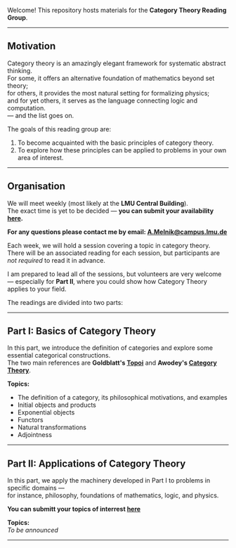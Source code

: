 Welcome! This repository hosts materials for the **Category Theory Reading Group**.

---

## Motivation

Category theory is an amazingly elegant framework for systematic abstract thinking.  
For some, it offers an alternative foundation of mathematics beyond set theory;  
for others, it provides the most natural setting for formalizing physics;  
and for yet others, it serves as the language connecting logic and computation.  
— and the list goes on.

The goals of this reading group are:
1. To become acquainted with the basic principles of category theory.  
2. To explore how these principles can be applied to problems in your own area of interest.

---

## Organisation

We will meet weekly (most likely at the **LMU Central Building**).  
The exact time is yet to be decided — **you can submit your availability [here](https://timeful.app/e/Cad69).**

**For any questions please contact me by email: [A.Melnik@campus.lmu.de](A.Melnik@campus.lmu.de)**

Each week, we will hold a session covering a topic in category theory.  
There will be an associated reading for each session, but participants are *not required* to read it in advance.

I am prepared to lead all of the sessions, but volunteers are very welcome — especially for **Part II**, where you could show how Category Theory applies to your field.

The readings are divided into two parts:

---

## Part I: Basics of Category Theory

In this part, we introduce the definition of categories and explore some essential categorical constructions.  
The two main references are **Goldblatt's [Topoi](https://projecteuclid.org/ebooks/books-by-independent-authors/Topoi-The-Categorial-Analysis-of-Logic/toc/bia/1403013939)** and **Awodey's [Category Theory](https://www.hlaszny.com/booksAndPapers/buckets/b9_mathematics/CategoryTheory.pdf)**.

**Topics:**
- The definition of a category, its philosophical motivations, and examples  
- Initial objects and products  
- Exponential objects  
- Functors  
- Natural transformations  
- Adjointness  

---

## Part II: Applications of Category Theory

In this part, we apply the machinery developed in Part I to problems in specific domains —  
for instance, philosophy, foundations of mathematics, logic, and physics. 

**You can submitt your topics of interrest [here](https://forms.gle/yqcQ2SDF9KUzzCFa6)**

**Topics:**  
_To be announced_

---
